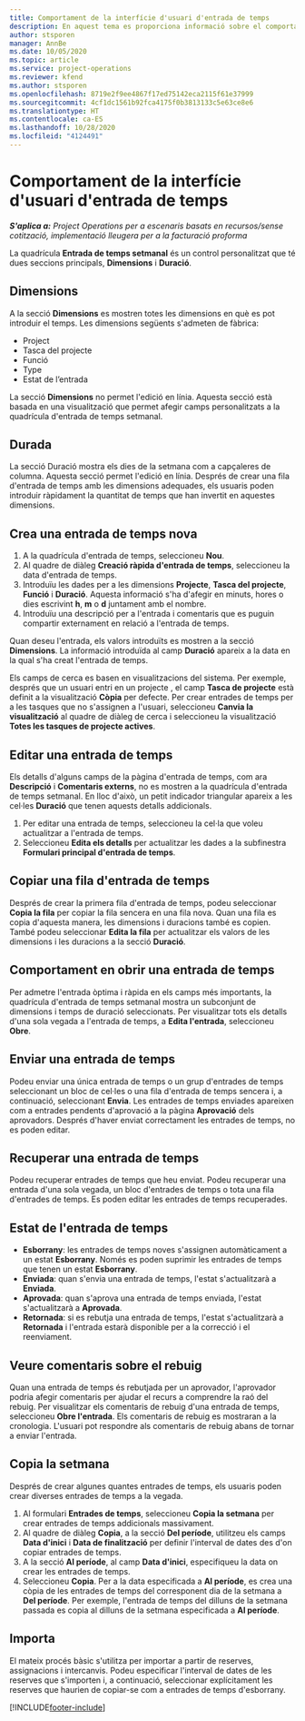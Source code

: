 ```yaml
---
title: Comportament de la interfície d'usuari d'entrada de temps
description: En aquest tema es proporciona informació sobre el comportament de la interfície d'usuari de l'entrada de temps.
author: stsporen
manager: AnnBe
ms.date: 10/05/2020
ms.topic: article
ms.service: project-operations
ms.reviewer: kfend
ms.author: stsporen
ms.openlocfilehash: 8719e2f9ee4867f17ed75142eca2115f61e37999
ms.sourcegitcommit: 4cf1dc1561b92fca4175f0b3813133c5e63ce8e6
ms.translationtype: HT
ms.contentlocale: ca-ES
ms.lasthandoff: 10/28/2020
ms.locfileid: "4124491"
---
```

# <a name="time-entry-ui-behavior"></a>Comportament de la interfície d'usuari d'entrada de temps

_**S'aplica a:** Project Operations per a escenaris basats en recursos/sense cotització, implementació lleugera per a la facturació proforma_


La quadrícula **Entrada de temps setmanal** és un control personalitzat que té dues seccions principals, **Dimensions** i **Duració**.

## <a name="dimensions"></a>Dimensions
A la secció **Dimensions** es mostren totes les dimensions en què es pot introduir el temps. Les dimensions següents s'admeten de fàbrica:

  - Project
  - Tasca del projecte
  - Funció
  - Type
  - Estat de l’entrada

La secció **Dimensions** no permet l'edició en línia. Aquesta secció està basada en una visualització que permet afegir camps personalitzats a la quadrícula d'entrada de temps setmanal.

## <a name="duration"></a>Durada
La secció Duració mostra els dies de la setmana com a capçaleres de columna. Aquesta secció permet l'edició en línia. Després de crear una fila d'entrada de temps amb les dimensions adequades, els usuaris poden introduir ràpidament la quantitat de temps que han invertit en aquestes dimensions.

## <a name="create-a-new-time-entry"></a>Crea una entrada de temps nova

1. A la quadrícula d'entrada de temps, seleccioneu **Nou**. 
2. Al quadre de diàleg **Creació ràpida d'entrada de temps**, seleccioneu la data d'entrada de temps.
3. Introduïu les dades per a les dimensions **Projecte**, **Tasca del projecte**, **Funció** i **Duració**. Aquesta informació s'ha d'afegir en minuts, hores o dies escrivint **h**, **m** o **d** juntament amb el nombre. 
4. Introduïu una descripció per a l'entrada i comentaris que es puguin compartir externament en relació a l'entrada de temps. 

Quan deseu l'entrada, els valors introduïts es mostren a la secció **Dimensions**. La informació introduïda al camp **Duració** apareix a la data en la qual s'ha creat l'entrada de temps.

Els camps de cerca es basen en visualitzacions del sistema. Per exemple, després que un usuari entri en un projecte , el camp **Tasca de projecte** està definit a la visualització **Còpia** per defecte. Per crear entrades de temps per a les tasques que no s'assignen a l'usuari, seleccioneu **Canvia la visualització** al quadre de diàleg de cerca i seleccioneu la visualització **Totes les tasques de projecte actives**.

## <a name="edit-a-time-entry"></a>Editar una entrada de temps 
Els detalls d'alguns camps de la pàgina d'entrada de temps, com ara **Descripció** i **Comentaris externs**, no es mostren a la quadrícula d'entrada de temps setmanal. En lloc d'això, un petit indicador triangular apareix a les cel·les **Duració** que tenen aquests detalls addicionals. 

1. Per editar una entrada de temps, seleccioneu la cel·la que voleu actualitzar a l'entrada de temps.
2. Seleccioneu **Edita els detalls** per actualitzar les dades a la subfinestra **Formulari principal d'entrada de temps**. 

## <a name="copy-a-time-entry-row"></a>Copiar una fila d'entrada de temps
Després de crear la primera fila d'entrada de temps, podeu seleccionar **Copia la fila** per copiar la fila sencera en una fila nova. Quan una fila es copia d'aquesta manera, les dimensions i duracions també es copien. També podeu seleccionar **Edita la fila** per actualitzar els valors de les dimensions i les duracions a la secció **Duració**.

## <a name="open-a-time-entry-behavior"></a>Comportament en obrir una entrada de temps
Per admetre l'entrada òptima i ràpida en els camps més importants, la quadrícula d'entrada de temps setmanal mostra un subconjunt de dimensions i temps de duració seleccionats. Per visualitzar tots els detalls d'una sola vegada a l'entrada de temps, a **Edita l'entrada**, seleccioneu **Obre**.

## <a name="submit-a-time-entry"></a>Enviar una entrada de temps
Podeu enviar una única entrada de temps o un grup d'entrades de temps seleccionant un bloc de cel·les o una fila d'entrada de temps sencera i, a continuació, seleccionant **Envia**. Les entrades de temps enviades apareixen com a entrades pendents d'aprovació a la pàgina **Aprovació** dels aprovadors. Després d'haver enviat correctament les entrades de temps, no es poden editar.

## <a name="recall-a-time-entry"></a>Recuperar una entrada de temps
Podeu recuperar entrades de temps que heu enviat. Podeu recuperar una entrada d'una sola vegada, un bloc d'entrades de temps o tota una fila d'entrades de temps. Es poden editar les entrades de temps recuperades.

## <a name="time-entry-status"></a>Estat de l'entrada de temps

- **Esborrany**: les entrades de temps noves s'assignen automàticament a un estat **Esborrany**. Només es poden suprimir les entrades de temps que tenen un estat **Esborrany**.
- **Enviada**: quan s'envia una entrada de temps, l'estat s'actualitzarà a **Enviada**. 
- **Aprovada**: quan s'aprova una entrada de temps enviada, l'estat s'actualitzarà a **Aprovada**. 
- **Retornada**: si es rebutja una entrada de temps, l'estat s'actualitzarà a **Retornada** i l'entrada estarà disponible per a la correcció i el reenviament. 

## <a name="view-rejection-comments"></a>Veure comentaris sobre el rebuig
Quan una entrada de temps és rebutjada per un aprovador, l'aprovador podria afegir comentaris per ajudar el recurs a comprendre la raó del rebuig. Per visualitzar els comentaris de rebuig d'una entrada de temps, seleccioneu **Obre l'entrada**. Els comentaris de rebuig es mostraran a la cronologia. L'usuari pot respondre als comentaris de rebuig abans de tornar a enviar l'entrada.

## <a name="copy-week"></a>Copia la setmana
Després de crear algunes quantes entrades de temps, els usuaris poden crear diverses entrades de temps a la vegada.

1. Al formulari **Entrades de temps**, seleccioneu **Copia la setmana** per crear entrades de temps addicionals massivament. 
2. Al quadre de diàleg **Copia**, a la secció **Del període**, utilitzeu els camps **Data d'inici** i **Data de finalització** per definir l'interval de dates des d'on copiar entrades de temps. 
3. A la secció **Al període**, al camp **Data d'inici**, especifiqueu la data on crear les entrades de temps. 
4. Seleccioneu **Copia**. Per a la data especificada a **Al període**, es crea una còpia de les entrades de temps del corresponent dia de la setmana a **Del període**. Per exemple, l'entrada de temps del dilluns de la setmana passada es copia al dilluns de la setmana especificada a **Al període**.

## <a name="import"></a>Importa
El mateix procés bàsic s'utilitza per importar a partir de reserves, assignacions i intercanvis. Podeu especificar l'interval de dates de les reserves que s'importen i, a continuació, seleccionar explícitament les reserves que haurien de copiar-se com a entrades de temps d'esborrany. 


[!INCLUDE[footer-include](../includes/footer-banner.md)]
